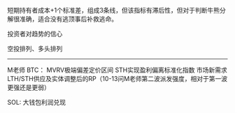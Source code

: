 短期持有者成本+1个标准差，组成3条线，但该指标有滞后性，但对于判断牛熊分解很准确，适合没有逃顶事后补救逃命。

投资者对趋势的信心

空投排列、多头排列


---
M老师
BTC：
MVRV极端偏差定价区间
STH实现盈利偏离标准化指数
市场新需求
LTH/STH供应及实体调整后的RP（10-13问M老师第二波派发强度，相对于第一波更强还是更弱）


SOL:
大钱包利润兑现